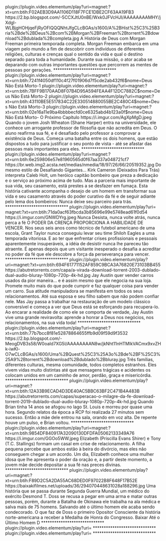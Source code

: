 
<item>
<title>[COLOR GOLD][B]1ª Temporada:[/COLOR][/B] [COLOR silver][B] A História de Deus com Morgan Freeman  [/COLOR][/B][COLOR yellow]  FULL HD  [B][/COLOR][/B]</title>
<link>plugin://plugin.video.elementum/play?uri=magnet:?xt=urn:btih:F02AEB3D9AA1106D118F7FCE1DBE2CF63AA19FB3</link>
<thumbnail>https://2.bp.blogspot.com/-5CCXJtU0nBE/Wxk0JFVcHJI/AAAAAAAAMHY/jXdgl-WLBjgHOHjqeFjRyOFIQQQNhtJfgCLcBGAs/s1600/A%2BHist%25C3%25B3ria%2Bde%2BDeus%2Bcom%2BMorgan%2BFreeman%2Btorrent%2Bdownload%2Bdublada%2Bcompleta.jpg</thumbnail>
<fanart></fanart>
<info>A História de Deus com Morgan Freeman primeira temporada completa. Morgan Freeman embarca em uma viagem pelo mundo a fim de descobrir com indivíduos de diferentes religiões, culturas e crenças qual o sentido da vida e qual o destino separado para toda a humanidade. Durante sua missão, o ator acaba se deparando com outras importantes questões que percorrem as mentes de pessoas por gerações.</info>
</item> 
*****************************


<item>
<title>[COLOR silver][B] Deus Não Está Morto [/COLOR][/B][COLOR yellow]  FULL HD  [B][/COLOR][/B]</title>
<link>plugin://plugin.video.elementum/play?uri=magnet:?xt=urn:btih:7241f4050df110c4f27f01906d7f5cde2ab432f6$nome=Deus Não Está Morto-1</link>
<link>plugin://plugin.video.elementum/play?uri=magnet:?xt=urn:btih:7BFF9B170AAD8F07B4D95A594FEAA4F12DC7882C$nome=Deus Não Está Morto-2</link>
<link>plugin://plugin.video.elementum/play?uri=magnet:?xt=urn:btih:43110BE5E517834C22E330514880055BE2C480C4$nome=Deus Não Está Morto-3</link>
<link>plugin://plugin.video.elementum/play?uri=magnet:?xt=urn:btih:02e16a11e9ba4bbbbecfd0ce6325abd4b123a0f$nome=Deus Não Está Morto- O Próximo Capítulo</link>
<thumbnail>https://i.imgur.com/AgXpMgD.jpeg</thumbnail> 
<fanart></fanart>
<info> Quando o jovem Josh Wheaton (Shane Harper) entra na universidade, ele conhece um arrogante professor de filosofia que não acredita em Deus. O aluno reafirma sua fé, e é desafiado pelo professor a comprovar a existência de Deus. Começa uma batalha entre os dois homens, que estão dispostos a tudo para justificar o seu ponto de vista - até se afastar das pessoas mais importantes para eles.</info>
</item> 
*****************************

<item>
<title>[COLOR silver][B]  A PROVA DE FOGO [/COLOR][/B][COLOR yellow]  FULL HD  [B][/COLOR][/B]</title>
<link>plugin://plugin.video.elementum/play?uri=magnet:?xt=urn:btih:6e259806e57e81960565d0f67aa337a048721cf7</link>
<thumbnail>https://br.web.img2.acsta.net/medias/nmedia/18/97/26/66/20519352.jpg</thumbnail>
<fanart></fanart>
<info>Do mesmo estilo de Desafiando Gigantes... Kirk Cameron (Deixados Para Trás) interpreta Caleb Holt, um heróico capitão bombeiro que preza a dedicação e o serviço ao próximo acima de tudo. Mas a parceria mais importante de sua vida, seu casamento, está prestes a se desfazer em fumaça. Esta história cativante acompanha o desejo de um homem em transformar sua vida e seu casamento através do poder curativo da fé e de seguir adiante pelo lema dos bombeiros: Nunca deixe seu parceiro para trás.</info>
</item> 
*****************************

<item>
<title>[COLOR silver][B] DESAFIANDO GIGANTES [/COLOR][/B][COLOR yellow]  FULL HD  [B][/COLOR][/B]</title>
<link>plugin://plugin.video.elementum/play?uri=
magnet:?xt=urn:btih:71da0acf63fbcda3b85696e99e5748ead61f0d54</link>
<thumbnail>https://i.imgur.com/GNWDYrg.jpeg</thumbnail>
<fanart></fanart>
<info>Nunca Desista, nunca volte atrás, nunca perca a fé O PODER DA CRENÇA PROPORCIONA A HABILIDADE DE VENCER. Nos seus seis anos como técnico de futebol americano de uma escola, Grant Taylor nunca conseguiu levar seu time Shiloh Eagles a uma temporada vitoriosa. E ao ter que enfrentar crises profissionais e pessoais aparentemente insuperáveis, a idéia de desistir nunca lhe pareceu tão atraente. É apenas depois que um visitante inesperado o desafia a acreditar no poder da fé que ele descobre a força da perseverança para vencer.</info>
</item> 
*****************************

<item>
<title>[COLOR silver][B] A VIRADA [/COLOR][/B][COLOR yellow]  FULL HD  [B][/COLOR][/B]</title>
<link>plugin://plugin.video.elementum/play?uri=magnet:?xt=urn:btih:694F61771152AF859C9BCA3A76820E73103BB455</link>
<thumbnail>https://abutretorrents.com/capa/a-virada-download-torrent-2003-dublado-dual-audio-bluray-1080p-720p-4k-hd.jpg</thumbnail>
<fanart></fanart>
<info>Jay Austin quer vender carros usados da pior maneira... e é assim mesmo que ele negocia na sua loja. Promete muito mais do que pode cumprir e faz qualquer coisa para vender um carro. Sua atitude manipuladora se manifesta em todos os seus relacionamentos. Até sua esposa e seu filho sabem que não podem confiar nele. Mas Jay passa a trabalhar na restauração de um modelo clássico conversível e começa a ver que Deus está se esforçando para recupera-lo. Ao encarar a realidade de como ele se comporta de verdade, Jay Austin vive uma grande reviravolta: aprende a honrar a Deus nos negócios, nos relacionamentos, na sua vida toda!</info>
</item> 
*****************************

<item>
<title>[COLOR silver][B] Uma Questão de Fé [/COLOR][/B][COLOR yellow]  FULL HD  [B][/COLOR][/B]</title>
<link>plugin://plugin.video.elementum/play?uri=magnet:?xt=urn:btih:77b7bcc8f81e52878864655ffb9d09f59d9f3532</link>
<thumbnail>https://2.bp.blogspot.com/-MeogDVB3s58/W0oaId7XG5I/AAAAAAAAN8w/jkNht11nHTMlkVACmx9xvZHk-iwKl-O7wCLcBGAs/s1600/Uma%2BQuest%25C3%25A3o%2Bde%2BF%25C3%25A9%2Btorrent%2Bdownload%2Bdublado%2Bbluray.jpg</thumbnail>
<fanart></fanart>
<info>Três famílias, diferentes culturas, mesma comunidade, todos completos estranhos. Eles vivem vidas muito distintas até que mensagens trágicas e acidentes os colocam unidos em um caminho de amor, perdão, graça e misericórdia.</info>
</item> 
*****************************


<item>
<title>[COLOR silver][B]  O Milagre da Fé [/COLOR][/B][COLOR yellow]  FULL HD  [B][/COLOR][/B]</title>
<link>plugin://plugin.video.elementum/play?uri=magnet:?xt=urn:btih:12A33B9ECAD4D3DE40AC5BBC63BF2C471B4A483B</link>
<thumbnail>https://abutretorrents.com/capas/superacao-o-milagre-da-fe-download-torrent-2019-dublado-dual-audio-bluray-1080p-720p-4k-hd.jpg</thumbnail>
<fanart></fanart>
<info>Quando Brian tinha 14 anos se afogou no lago St. Louis e morreu por quase uma hora. Segundo relatos da época a RCP foi realizada 27 minutos sem sucesso. Então a mãe dele entrou na sala, orando em voz alta. De repente houve um pulso, e Brian voltou.</info>
</item> 
*****************************


<item>
<title>[COLOR silver][B] QUARTO DE GUERRA [/COLOR][/B][COLOR yellow]  FULL HD  [B][/COLOR][/B]</title>
<link>plugin://plugin.video.elementum/play?uri=magnet:?xt=urn:btih:9854DF840917A32090130DFDFA05062133349A76</link>
<thumbnail>https://i.imgur.com/GGOo5WW.jpeg</thumbnail>
<fanart></fanart>
<info>Elizabeth (Priscilla Evans Shirer) e Tony (T.C. Stallings) formam um casal em crise de relacionamento. A filha pequena percebe que ambos estão à beira do divórcio, mas eles não conseguem chegar a um acordo. Um dia, Elizabeth conhece uma mulher idosa que lhe apresenta o poder da oração e, a partir deste momento, a jovem mãe decide depositar a sua fé nas preces divinas.</info>
</item> 
*****************************


<item>
<title>[COLOR silver][B] ATÉ O ULTIMO HOMEN [/COLOR][/B][COLOR yellow]  FULL HD  [B][/COLOR][/B]</title>
<link>plugin://plugin.video.elementum/play?uri=magnet:?xt=urn:btih:F89D2C5A2DA55AC68DED0F97022B8F648F17B52E</link>
<thumbnail>https://baixakifilmes.net/uploads/36/294070448631028a188296.jpg</thumbnail>
<fanart></fanart>
<info>Uma história que se passa durante Segunda Guerra Mundial, um médico do exército Desmond T. Doss se recusa a pegar em uma arma e matar outras pessoas, porém, durante a Batalha de Okinawa ele trabalha na ala médica e salva mais de 75 homens. Salvando até o último homem ele acaba sendo condecorado. O que faz de Doss o primeiro Opositor Consciente da história norte-americana a receber a Medalha de Honra do Congresso.
Baixar Até o Último Homem D</info>
</item> 
*****************************


<item>
<title>[COLOR silver][B]  [/COLOR][/B][COLOR yellow]  [B][/COLOR][/B]</title>
<link>plugin://plugin.video.elementum/play?uri=</link>
<thumbnail></thumbnail>
<fanart></fanart>
<info></info>
</item> 
*****************************


<item>
<title>[COLOR silver][B]  [/COLOR][/B][COLOR yellow]    [B][/COLOR][/B]</title>
<link>plugin://plugin.video.elementum/play?uri=</link>
<thumbnail></thumbnail>
<fanart></fanart>
<info></info>
</item> 
*****************************

